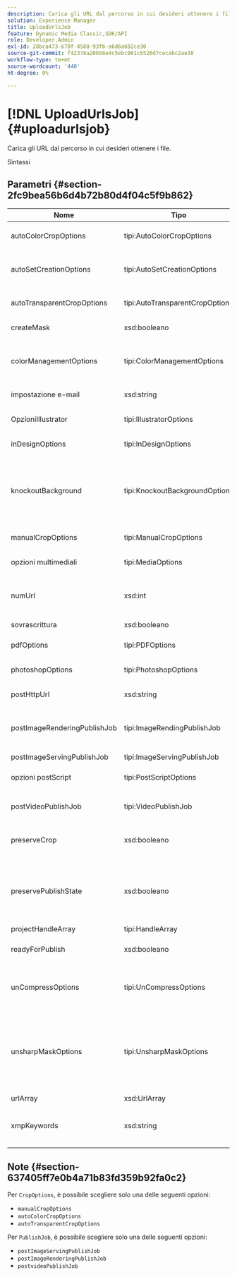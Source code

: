 ```yaml
---
description: Carica gli URL dal percorso in cui desideri ottenere i file.
solution: Experience Manager
title: UploadUrlsJob
feature: Dynamic Media Classic,SDK/API
role: Developer,Admin
exl-id: 28bca473-670f-4588-93fb-a6d6a692ce30
source-git-commit: f42378a20b58e4c5ebc961c6526d7cecabc2ae38
workflow-type: tm+mt
source-wordcount: '440'
ht-degree: 0%

---
```


# [!DNL UploadUrlsJob]{#uploadurlsjob}

Carica gli URL dal percorso in cui desideri ottenere i file.

Sintassi

## Parametri {#section-2fc9bea56b6d4b72b80d4f04c5f9b862}

<table id="table_04100BB8ABD84EF68B0A7CE3AD946414"> 
 <thead> 
  <tr> 
   <th colname="col1" class="entry"> Nome </th> 
   <th colname="col2" class="entry"> Tipo </th> 
   <th colname="col3" class="entry"> Descrizione </th> 
  </tr> 
 </thead>
 <tbody> 
  <tr> 
   <td colname="col1"> <span class="codeph"> <span class="varname"> autoColorCropOptions</span> </span> </td> 
   <td colname="col2"> <span class="codeph"> tipi:AutoColorCropOptions</span> </td> 
   <td colname="col3"> Opzioni per ritaglio automatico delle immagini in base al colore. </td> 
  </tr> 
  <tr> 
   <td colname="col1"> <span class="codeph"> <span class="varname"> autoSetCreationOptions</span> </span> </td> 
   <td colname="col2"> <span class="codeph"> tipi:AutoSetCreationOptions</span> </td> 
   <td colname="col3"> Array di script per la generazione automatica di set da applicare ai file caricati. </td> 
  </tr> 
  <tr> 
   <td colname="col1"> <span class="codeph"> <span class="varname"> autoTransparentCropOptions</span> </span> </td> 
   <td colname="col2"> <span class="codeph"> tipi:AutoTransparentCropOptions</span> </td> 
   <td colname="col3"> Rimuove lo spazio vuoto dai bordi delle immagini, in base alla trasparenza. </td> 
  </tr> 
  <tr> 
   <td colname="col1"> <span class="codeph"> <span class="varname"> createMask</span> </span> </td> 
   <td colname="col2"> <span class="codeph"> xsd:booleano</span> </td> 
   <td colname="col3"> Specifica se creare una maschera. </td> 
  </tr> 
  <tr> 
   <td colname="col1"> <span class="codeph"> <span class="varname"> colorManagementOptions</span> </span> </td> 
   <td colname="col2"> <span class="codeph"> tipi:ColorManagementOptions</span> </td> 
   <td colname="col3"> Opzioni che è possibile specificare durante un caricamento. Il set influisce sul modo in cui il colore viene gestito per il caricamento. </td> 
  </tr> 
  <tr> 
   <td colname="col1"> <span class="codeph"> <span class="varname"> impostazione e-mail</span> </span> </td> 
   <td colname="col2"> <span class="codeph"> xsd:string</span> </td> 
   <td colname="col3"> Scelta delle impostazioni e-mail. </td> 
  </tr> 
  <tr> 
   <td colname="col1"> <span class="codeph"> <span class="varname"> OpzioniIllustrator</span> </span> </td> 
   <td colname="col2"> <span class="codeph"> tipi:IllustratorOptions</span> </td> 
   <td colname="col3"> Opzioni per caricare i file Illustrator sul server immagini. </td> 
  </tr> 
  <tr> 
   <td colname="col1"> <span class="codeph"> <span class="varname"> inDesignOptions</span> </span> </td> 
   <td colname="col2"> <span class="codeph"> tipi:InDesignOptions</span> </td> 
   <td colname="col3"> Opzioni per caricare i file InDesign sul server. </td> 
  </tr> 
  <tr> 
   <td colname="col1"> <span class="codeph"> <span class="varname"> knockoutBackground</span> </span> </td> 
   <td colname="col2"> <span class="codeph"> tipi:KnockoutBackgroundOptions</span> </td> 
   <td colname="col3">Maschera lo sfondo per le immagini selezionate. Questo consente di sovrapporli ad altri livelli con una trasparenza al di fuori dell'immagine del soggetto. Facoltativo. Vedere<a href="../../types/c-data-types/r-knockout-background-options.md#reference-9196371848964d91842b337640791c9c" format="dita" scope="local"> KnockoutBackgroundOptions</a>. </td> 
  </tr> 
  <tr> 
   <td colname="col1"> <span class="codeph"> <span class="varname"> manualCropOptions</span> </span> </td> 
   <td colname="col2"> <span class="codeph"> tipi:ManualCropOptions</span> </td> 
   <td colname="col3"> Opzioni per ritagli manuali di immagini. </td> 
  </tr> 
  <tr> 
   <td colname="col1"> <span class="codeph"> <span class="varname"> opzioni multimediali</span> </span> </td> 
   <td colname="col2"> <span class="codeph"> tipi:MediaOptions</span> </td> 
   <td colname="col3">Opzioni che consentono di impostare una miniatura dal video. Vedere <a href="../../types/c-data-types/r-media-options.md#reference-18618fc6803a4b6e994bbb48eba93b5b" format="dita" scope="local"> MediaOptions</a>. </td> 
  </tr> 
  <tr> 
   <td colname="col1"> <span class="codeph"> <span class="varname"> numUrl</span> </span> </td> 
   <td colname="col2"> <span class="codeph"> xsd:int</span> </td> 
   <td colname="col3">Restituisce il numero di URL inviati in un processo. Utilizzato da <a href="../../operations/c-operations-intro/c-methods/r-get-active-jobs.md#reference-67483cbd71d04042b48434d886e8a7a0" format="dita" scope="local"> getActiveJobs</a> e <a href="../../operations/c-operations-intro/c-methods/r-get-scheduled-jobs.md#reference-2bab1861325f4bff84c879d1efa9146e" format="dita" scope="local"> getScheduledJobs</a>. </td> 
  </tr> 
  <tr> 
   <td colname="col1"> <span class="codeph"> <span class="varname"> sovrascrittura</span> </span> </td> 
   <td colname="col2"> <span class="codeph"> xsd:booleano</span> </td> 
   <td colname="col3"> Specifica se sovrascrivere i file durante il caricamento. </td> 
  </tr> 
  <tr> 
   <td colname="col1"> <span class="codeph"> <span class="varname"> pdfOptions</span> </span> </td> 
   <td colname="col2"> <span class="codeph"> tipi:PDFOptions</span> </td> 
   <td colname="col3"> Opzioni per il caricamento di file PDF sul server immagini. </td> 
  </tr> 
  <tr> 
   <td colname="col1"> <span class="codeph"> <span class="varname"> photoshopOptions</span> </span> </td> 
   <td colname="col2"> <span class="codeph"> tipi:PhotoshopOptions</span> </td> 
   <td colname="col3"> Opzioni per il caricamento di file Photoshop sul server immagini. </td> 
  </tr> 
  <tr> 
   <td colname="col1"> <span class="codeph"> <span class="varname"> postHttpUrl</span> </span> </td> 
   <td colname="col2"> <span class="codeph"> xsd:string</span> </td> 
   <td colname="col3"> URL in cui vengono caricati i file. </td> 
  </tr> 
  <tr> 
   <td colname="col1"> <span class="codeph"> <span class="varname"> postImageRenderingPublishJob</span> </span> </td> 
   <td colname="col2"> <span class="codeph"> tipi:ImageRendingPublishJob</span> </td> 
   <td colname="col3"> Dettagli di un processo di pubblicazione di rendering di immagini eseguito dopo il completamento del caricamento. </td> 
  </tr> 
  <tr> 
   <td colname="col1"> <span class="codeph"> <span class="varname"> postImageServingPublishJob</span> </span> </td> 
   <td colname="col2"> <span class="codeph"> tipi:ImageServingPublishJob</span> </td> 
   <td colname="col3"> Tutte le opzioni multimediali. </td> 
  </tr> 
  <tr> 
   <td colname="col1"> <span class="codeph"> <span class="varname"> opzioni postScript</span> </span> </td> 
   <td colname="col2"> <span class="codeph"> tipi:PostScriptOptions</span> </td> 
   <td colname="col3"> Opzioni per il caricamento di file Post Script sul server immagini. </td> 
  </tr> 
  <tr> 
   <td colname="col1"> <span class="codeph"> <span class="varname"> postVideoPublishJob</span> </span> </td> 
   <td colname="col2"> <span class="codeph"> tipi:VideoPublishJob</span> </td> 
   <td colname="col3"> Dettagli di un processo di pubblicazione video eseguito al termine del caricamento. </td> 
  </tr> 
  <tr> 
   <td colname="col1"> <span class="codeph"> <span class="varname"> preserveCrop</span> </span> </td> 
   <td colname="col2"> <span class="codeph"> xsd:booleano</span> </td> 
   <td colname="col3"> Controlla la conservazione di eventuali definizioni di ritaglio esistenti. Impostazione predefinita: true </td> 
  </tr> 
  <tr> 
   <td colname="col1"> <span class="codeph"> <span class="varname"> preservePublishState</span> </span> </td> 
   <td colname="col2"> <span class="codeph"> xsd:booleano</span> </td> 
   <td colname="col3"> Controlla se lo stato di pubblicazione di una risorsa esistente viene mantenuto durante la sovrascrittura. Se non viene impostata, viene utilizzata l’impostazione predefinita della società. </td> 
  </tr> 
  <tr> 
   <td colname="col1"> <span class="codeph"> <span class="varname"> projectHandleArray</span> </span> </td> 
   <td colname="col2"> <span class="codeph"> tipi:HandleArray</span> </td> 
   <td colname="col3"> Array di handle di progetto. </td> 
  </tr> 
  <tr> 
   <td colname="col1"> <span class="codeph"> <span class="varname"> readyForPublish</span> </span> </td> 
   <td colname="col2"> <span class="codeph"> xsd:booleano</span> </td> 
   <td colname="col3"> Indica se i file sono contrassegnati come pronti per la pubblicazione. </td> 
  </tr> 
  <tr> 
   <td colname="col1"> <span class="codeph"> <span class="varname"> unCompressOptions</span> </span> </td> 
   <td colname="col2"> <span class="codeph"> tipi:UnCompressOptions</span> </td> 
   <td colname="col3">Estrai ed elabora il contenuto dei file TAR/ZIP caricati con queste impostazioni facoltative. Vedere <a href="../../types/c-data-types/r-uncompress-options.md#reference-510ec7028b1540bc9b58745f242d49d5" format="dita" scope="local"> UnCompressOptions</a>. </td> 
  </tr> 
  <tr> 
   <td colname="col1"> <span class="codeph"> <span class="varname"> unsharpMaskOptions</span> </span> </td> 
   <td colname="col2"> <span class="codeph"> tipi:UnsharpMaskOptions</span> </td> 
   <td colname="col3">Opzioni che consentono di controllare le impostazioni della maschera di contrasto durante la creazione di un file TIF piramidale ottimizzato. Utilizza queste impostazioni per migliorare la nitidezza delle immagini. Vedere <a href="../../types/c-data-types/r-unsharp-mask-options.md#reference-b9a96244d7ee4424bc4ac3c23be3be3d" format="dita" scope="local"> UnsharpMaskOptions</a>. </td> 
  </tr> 
  <tr> 
   <td colname="col1"> <span class="codeph"> <span class="varname"> urlArray</span> </span> </td> 
   <td colname="col2"> <span class="codeph"> xsd:UrlArray</span> </td> 
   <td colname="col3"> Array di URL da caricare. </td> 
  </tr> 
  <tr> 
   <td colname="col1"> <span class="codeph"> <span class="varname"> xmpKeywords</span> </span> </td> 
   <td colname="col2"> <span class="codeph"> xsd:string</span> </td> 
   <td colname="col3"> <p>Opzione metadati aggiuntiva per tutto ciò che si trova nel processo di caricamento. </p> </td> 
  </tr> 
 </tbody> 
</table>

## Note {#section-637405ff7e0b4a71b83fd359b92fa0c2}

Per `CropOptions`, è possibile scegliere solo una delle seguenti opzioni:

* `manualCropOptions`
* `autoColorCropOptions`
* `autoTransparentCropOptions`

Per `PublishJob`, è possibile scegliere solo una delle seguenti opzioni:

* `postImageServingPublishJob`
* `postImageRenderingPublishJob`
* `postvideoPublishJob`
